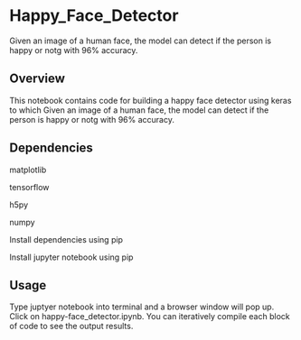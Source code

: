 # Happy_Face_Detector

Given an image of a human face, the model can detect if the person is happy or notg with 96% accuracy.



## Overview

This notebook contains code for building a happy face detector using keras to which Given an image of a human face, the model can detect if the person is happy or notg with 96% accuracy.


## Dependencies

matplotlib

tensorflow

h5py

numpy

Install dependencies using pip 

Install jupyter notebook using pip

## Usage

Type juptyer notebook into terminal and a browser window will pop up. Click on happy-face_detector.ipynb. You can iteratively compile each block of code to see the output results.

